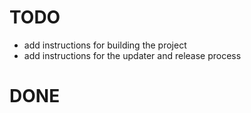 # TODO

- add instructions for building the project
- add instructions for the updater and release process

# DONE